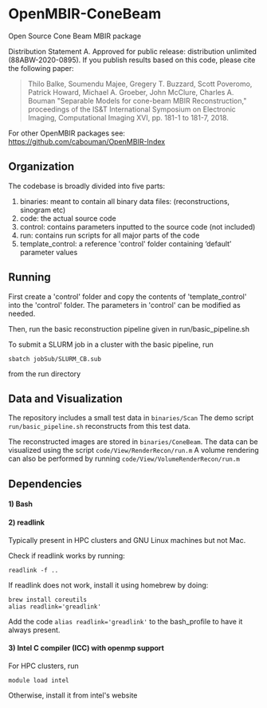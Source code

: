 # OpenMBIR-ConeBeam
Open Source Cone Beam MBIR package

Distribution Statement A. Approved for public release: distribution unlimited (88ABW-2020-0895).
If you publish results based on this code, please cite the following paper:
> Thilo Balke, Soumendu Majee, Gregery T. Buzzard, Scott Poveromo, Patrick Howard, Michael A. Groeber, John McClure, Charles A. Bouman "Separable Models for cone-beam MBIR Reconstruction," proceedings of the IS&T International Symposium on Electronic Imaging, Computational Imaging XVI, pp. 181-1 to 181-7, 2018.

For other OpenMBIR packages see: https://github.com/cabouman/OpenMBIR-Index

## Organization

The codebase is broadly divided into five parts:
1) binaries: meant to contain all binary data files: (reconstructions, sinogram etc)
2) code: the actual source code
3) control: contains parameters inputted to the source code (not included)
4) run: contains run scripts for all major parts of the code
5) template_control: a reference 'control' folder containing ‘default’ parameter values

## Running

First create a 'control' folder and copy the contents of 'template_control' into the 'control' folder.
The parameters in 'control' can be modified as needed.

Then, run the basic reconstruction pipeline given in run/basic_pipeline.sh

To submit a SLURM job in a cluster with the basic pipeline, run 
```
sbatch jobSub/SLURM_CB.sub
```
from the run directory

## Data and Visualization

The repository includes a small test data in ```binaries/Scan```
The demo script ```run/basic_pipeline.sh``` reconstructs from this test data.

The reconstructed images are stored in ```binaries/ConeBeam```.
The data can be visualized using the script ```code/View/RenderRecon/run.m```
A volume rendering can also be performed by running ```code/View/VolumeRenderRecon/run.m```

## Dependencies

#### 1) Bash
#### 2) readlink 
Typically present in HPC clusters and GNU Linux machines but not Mac.

Check if readlink works by running: 
```
readlink -f ..
```
	
If readlink does not work, install it using homebrew by doing:

```
brew install coreutils
alias readlink='greadlink'
```

Add the code ```alias readlink='greadlink'``` to the bash_profile to have it always present.

#### 3) Intel C compiler (ICC) with openmp support
For HPC clusters, run
```
module load intel
```
Otherwise, install it from intel's website
